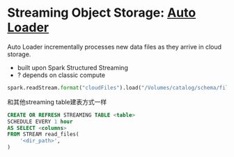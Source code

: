 # Streaming Object Storage: [Auto Loader](https://docs.databricks.com/en/ingestion/cloud-object-storage/auto-loader/index.html)
Auto Loader incrementally processes new data files as they arrive in cloud storage.
- built upon Spark Structured Streaming
- ? depends on classic compute

```python
spark.readStream.format("cloudFiles").load("/Volumes/catalog/schema/files")
```

和其他streaming table建表方式一样
```SQL
CREATE OR REFRESH STREAMING TABLE <table>
SCHEDULE EVERY 1 hour
AS SELECT <columns>
FROM STREAM read_files(
    '<dir_path>',
)
```

